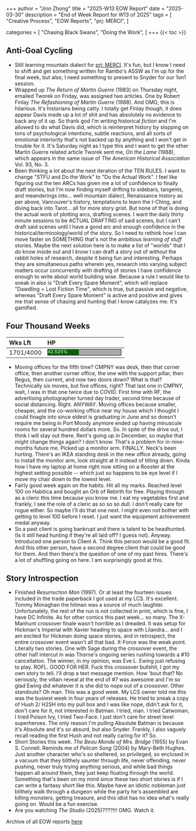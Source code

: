 +++
author = "Jinn Zhong"
title = "2025-W13 EOW Report"
date = "2025-03-30"
description = "End of Week Report for W13 of 2025"
tags = [
 "Creative Process",
 "EOW Reports",
 "prj: MERCI",
 ]

categories = [
 "Chasing Black Swans",
 "Doing the Work",
]
+++
{{< toc >}}

## Anti-Goal Cycling

* Still learning mountain dialect for [prj: MERCI](https://journal.jinnzhong.com/tags/prj-merci/). It's fun, but I know I need to shift and get something written for Rambo's ASSW as I'm up for the final week, but also, I need something to present to Snyder for our 1on1 session.
* Wrapped up _The Return of Martin Guerre_ (1983) on Thursday night, emailed Tworek on Friday, was assigned two articles. One by Robert Finlay _The Refashioning of Martin Guerre_ (1988). And OMG, this is hilarious. It's historians being catty. I totally get Finlay though, it does appear Davis made up a lot of shit and has absolutely no evidence to back any of it up. So thank god I'm writing historical _fiction_ and I'm allowed to do what Davis did, which is reinterpret history by slopping on tons of psychological intentions, subtle reactions, and all sorts of emotional interiority that's not backed up by anything and I won't get in trouble for it. It's Saturday night as I type this and I want to get the other Martin Guerre related article Tworek sent me, _On the Lame_ (1988), which appears in the same issue of _The American Historical Association_ Vol. 93, No. 3.
* Been thinking a lot about the next iteration of the TEN RULES. I want to change "STFU and Do the Work" to "Do the Actual Work". I feel like figuring out the ten ARCs has given me a lot of confidence to finally draft stories, but I'm now finding myself drifting to sidebars, tangents, and meanderings into... well mountain dialect, Renaissance history as per above, Vancouver's history, temptations to learn the I-Ching, and diving back into Tarot... all for more story grist. But none of that is doing the actual work of plotting arcs, drafting scenes. I want the daily thirty minute sessions to be ACTUAL DRAFTING of said scenes, but I can't draft said scenes until I have a good arc and enough confidence in the historical/terminology/world of the story. So I need to rethink how I can move faster on SOMETHING that's not the ambitious _learning of stuff_ stories. Maybe the next solution here is to make a list of "worlds" that I _do_ know inside out and I _know_ I can draft a story out of _without_ the rabbit holes of research, despite it being fun and interesting. Perhaps they are simultaneous paths wherein yes, research into varying subject matters occur concurrently with drafting of stories I have confidence enough to write about world building wise. Because a rule I would like to sneak in also is "Draft Every Spare Moment", which will replace "Dawdling = Lost Fiction Time", which is true, but passive and negative, whereas "Draft Every Spare Moment" is active and positive and gives me that sense of chasing and hunting that I know catalyzes me. It's gamified.


## Four Thousand Weeks

| Wks Lft | HP |
| :--- | :--- |
| 1701/4000 | <div style="width:200px;height:15px;background:#AAAAAA;border:1.3px solid #000000;"><div style="width:42.525%;height:15px;background:#006600;font-size:12px; color:white; line-height:12px;">42.525%</div></div> |

* Moving offices for the fifth time? CMPNY was desk, then that corner office, then another corner office, the one with the support pillar, then Regus, then current, and now two doors down? What is that? Technically six moves, but five offices, right? That last one in CMPNY, wait, I was in that one twice due to COVID. First time with RF, the advertising photographer turned day trader, second time because of social distancing. Right. ANYWAY. Moving offices because smaller, cheaper, and the co-working office near my house which I thought I could finagle into since eldest is graduating in June and so doesn't require me being in Port Moody anymore ended up having minuscule rooms for several hundred dollars more. So. In spite of the drive out, I think I will stay out there. Rent's going up in December, so maybe that might change things again? I don't know. That's a problem for in-nine-months future me. Picked up a monitor arm. FINALLY. Neck's been hurting. There's an IKEA standing desk in the new office already, going to install the monitor arm, look straight at it instead of tilting down. Kinda how I have my laptop at home right now sitting on a Rooster at the highest setting possible -- which just so happens to be eye level if I move my chair down to the lowest level.
* Fairly good week again on the habits. Hit all my marks. Reached level 100 on Habitica and bought an Orb of Rebirth for free. Playing through as a cleric this time because you know me. I eat my vegetables first and frankly, I see the role of a cleric as so so so dull. I don't really care for rogue either. So maybe I'll do that one next. I might even not bother with getting to level 100 before I reset. I just want the equipment achievement medal anyway.
* So a past client is going bankrupt and there is talent to be headhunted. (Is it still head hunting if they're all laid off? I guess not). Anyway. Introduced one person to Client A. Think this person would be a good fit. And this other person, have a second degree client that could be good for them. And then there's the question of one of my past hires. There's a lot of shuffling going on here. I am surprisingly good at this.


## Story Introspection
* Finished _Resurrection Man_ (1997). Or at least the fourteen issues included in the trade paperback I got used at my LCS. It's excellent. Tommy Monaghan the hitman was a source of much laughter. Unfortunately, the rest of the run is not collected in print, which is fine, I have DC Infinite. As for other comics this past week... so many. The X-Manhunt crossover finale wasn't horrible as I dreaded. It was setup for Hickman's Imperial with Xavier heading to space with Lilandra... and I am excited for Hickman doing space stories, and in retrospect, the entire crossover event wasn't all that bad. X-Force was the weak point. Literally two stories. One with Sage during the crossover event, the other half intercut in was Thorne's ongoing series rushing towards a #10 cancellation. The winner, in my opinion, was Eve L. Ewing just refusing to play. ROFL. GOOD FOR HER. Fuck this crossover bullshit, I got my own story to tell. I'll drop a text message mention. How 'bout that? No seriously, the villain reveal at the end of #7 was awesome and I'm so glad Ewing did whatever it is she did to nope out of a crossover. Other standouts? Oh man. This was a good week. My LCS owner told me this was the busiest week in four years of releases. He tried to sneak a copy of Hush 2/ H2SH into my pull box and I was like nope, didn't ask for it, don't care for it, not interested in Batman. I tried, man. I tried Catwoman, I tried Poison Ivy, I tried Two-Face. I just don't care for street level superheroes. The only reason I'm pulling Absolute Batman is because it's Absolute and it's so absurd, but also Snyder. Frankly, I also vaguely recall reading the first Hush and not really caring for it? So.
* Short Stories this week. _The Beau Monde of Mrs. Bridge_ (1955) by Evan S. Connell. Reminds me of _Pelican Song_  (2004) by Mary-Beth Hughes. Just another character who's so sheltered, so privileged, so enclosed in a vacuum that they blithely saunter through life, never offending, never pushing, never truly trying anything serious, and while bad things happen all around them, they just keep floating through the world. Something that's been on my mind since these two short stories is if I can write a fantasy short like this. Maybe have an idiotic nobleman just blithely walk through a dungeon while the party he's assembled are killing monsters, getting treasure, and this idiot has no idea what's really going on. Would be a fun exercise. 
* Are you watching _The Studio_ (2025)????!!! OMG. Watch it.



Archive of all EOW reports [here](https://journal.jinnzhong.com/tags/eow-reports)
